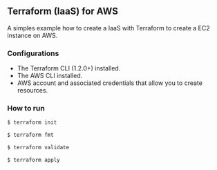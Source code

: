 ## Terraform (IaaS) for AWS

A simples example how to create a IaaS with Terraform to create a EC2 instance on AWS.

### Configurations

- The Terraform CLI (1.2.0+) installed.
- The AWS CLI installed.
- AWS account and associated credentials that allow you to create resources.

### How to run

```cmd
$ terraform init
```

```cmd
$ terraform fmt
```

```cmd
$ terraform validate
```

```cmd
$ terraform apply
```

